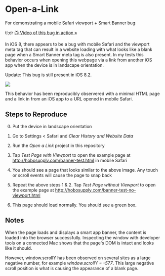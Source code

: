 # Open-a-Link
For demonstrating a mobile Safari viewport + Smart Banner bug

tl;dr [📺 Video of this bug in action »](http://youtu.be/IEILZ9uyH4g)

In iOS 8, there appears to be a bug with mobile Safari and the viewport meta tag that can result in a website loading with what looks like a blank page when a Smart Banner meta tag is also present. In my tests this behavior occurs when opening this webpage via a link from another iOS app when the device is in landscape orientation.

Update: This bug is still present in iOS 8.2. 

![](http://than.to/10EVw.png)

This behavior has been reproducibly observered with a minimal HTML page and a link in from an iOS app to a URL opened in mobile Safari.

## Steps to Reproduce

0. Put the device in landscape orientation

1. Go to Settings < Safari and *Clear History and Website Data*

2. Run the *Open a Link* project in this repository

3. Tap *Test Page with Viewport* to open the example page at http://hobosupply.com/banner-test.html in mobile Safari

4. You should see a page that looks similar to the above image. Any touch or scroll events will cause the page to snap back

5. Repeat the above steps 1 & 2. Tap *Test Page without Viewport* to open the example page at http://hobosupply.com/banner-test-no-viewport.html

6. This page should load normally. You should see a green box.

## Notes

When the page loads and displays a smart app banner, the content is loaded into the browser successfully. Inspecting the window with developer tools on a connected Mac shows that the page's DOM is intact and looks like it should.

However, window.scrollY has been observed on several sites as a large negative number, for example *window.scrollY = -577*. This large negative scroll position is what is causing the appearance of a blank page.
